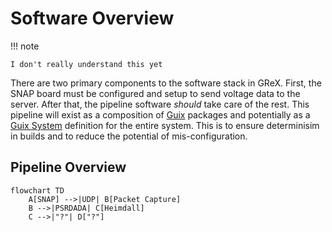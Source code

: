 # Software Overview

!!! note

    I don't really understand this yet

There are two primary components to the software stack in GReX. First, the SNAP
board must be configured and setup to send voltage data to the server. After
that, the pipeline software _should_ take care of the rest. This pipeline will
exist as a composition of [Guix](https://guix.gnu.org/) packages and potentially
as a [Guix
System](https://guix.gnu.org/manual/en/html_node/Invoking-guix-system.html)
definition for the entire system. This is to ensure determinisim in builds and
to reduce the potential of mis-configuration.

## Pipeline Overview

```mermaid
flowchart TD
    A[SNAP] -->|UDP| B[Packet Capture]
    B -->|PSRDADA| C[Heimdall]
    C -->|"?"| D["?"]
```
